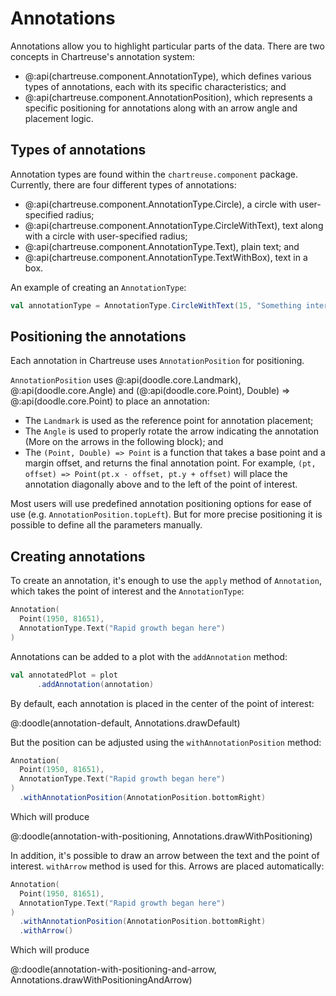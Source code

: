 # Annotations

Annotations allow you to highlight particular parts of the data.
There are two concepts in Chartreuse's annotation system:

- @:api(chartreuse.component.AnnotationType), which defines various types of annotations, each with its specific characteristics; and
- @:api(chartreuse.component.AnnotationPosition), which represents a specific positioning for annotations along with an arrow angle and placement logic.


## Types of annotations

Annotation types are found within the `chartreuse.component` package.
Currently, there are four different types of annotations:

- @:api(chartreuse.component.AnnotationType.Circle), a circle with user-specified radius;
- @:api(chartreuse.component.AnnotationType.CircleWithText), text along with a circle with user-specified radius;
- @:api(chartreuse.component.AnnotationType.Text), plain text; and
- @:api(chartreuse.component.AnnotationType.TextWithBox), text in a box.

An example of creating an `AnnotationType`:

```scala
val annotationType = AnnotationType.CircleWithText(15, "Something interesting happened here")
```


## Positioning the annotations

Each annotation in Chartreuse uses `AnnotationPosition` for positioning.

`AnnotationPosition` uses @:api(doodle.core.Landmark), @:api(doodle.core.Angle) and (@:api(doodle.core.Point), Double) => @:api(doodle.core.Point) to place an annotation:

- The `Landmark` is used as the reference point for annotation placement;
- The `Angle` is used to properly rotate the arrow indicating the annotation (More on the arrows in the following block); and
- The `(Point, Double) => Point` is a function that takes a base point and a margin offset, and returns the final annotation point. For example, `(pt, offset) => Point(pt.x - offset, pt.y + offset)` will place the annotation diagonally above and to the left of the point of interest.

Most users will use predefined annotation positioning options for ease of use (e.g. `AnnotationPosition.topLeft`).
But for more precise positioning it is possible to define all the parameters manually.


## Creating annotations

To create an annotation, it's enough to use the `apply` method of `Annotation`, which takes the point of interest and the `AnnotationType`:

```scala
Annotation(
  Point(1950, 81651),
  AnnotationType.Text("Rapid growth began here")
)
```

Annotations can be added to a plot with the `addAnnotation` method:

```scala
val annotatedPlot = plot
      .addAnnotation(annotation)
```

By default, each annotation is placed in the center of the point of interest:

@:doodle(annotation-default, Annotations.drawDefault)

But the position can be adjusted using the `withAnnotationPosition` method:

```scala
Annotation(
  Point(1950, 81651),
  AnnotationType.Text("Rapid growth began here")
)
  .withAnnotationPosition(AnnotationPosition.bottomRight)
```

Which will produce

@:doodle(annotation-with-positioning, Annotations.drawWithPositioning)

In addition, it's possible to draw an arrow between the text and the point of interest. `withArrow` method is used for this.
Arrows are placed automatically:

```scala
Annotation(
  Point(1950, 81651),
  AnnotationType.Text("Rapid growth began here")
)
  .withAnnotationPosition(AnnotationPosition.bottomRight)
  .withArrow()
```

Which will produce

@:doodle(annotation-with-positioning-and-arrow, Annotations.drawWithPositioningAndArrow)
